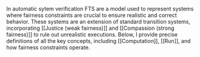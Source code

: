 In automatic sytem verification FTS are a model used to represent systems where fairness constraints are crucial to ensure realistic and correct behavior. These systems are an extension of standard transition systems, incorporating [[Justice (weak fairness)]] and [[Compassion (strong fairness)]] to rule out unrealistic executions. Below, I provide precise definitions of all the key concepts, including [[Computation]], [[Run]], and how fairness constraints operate.
